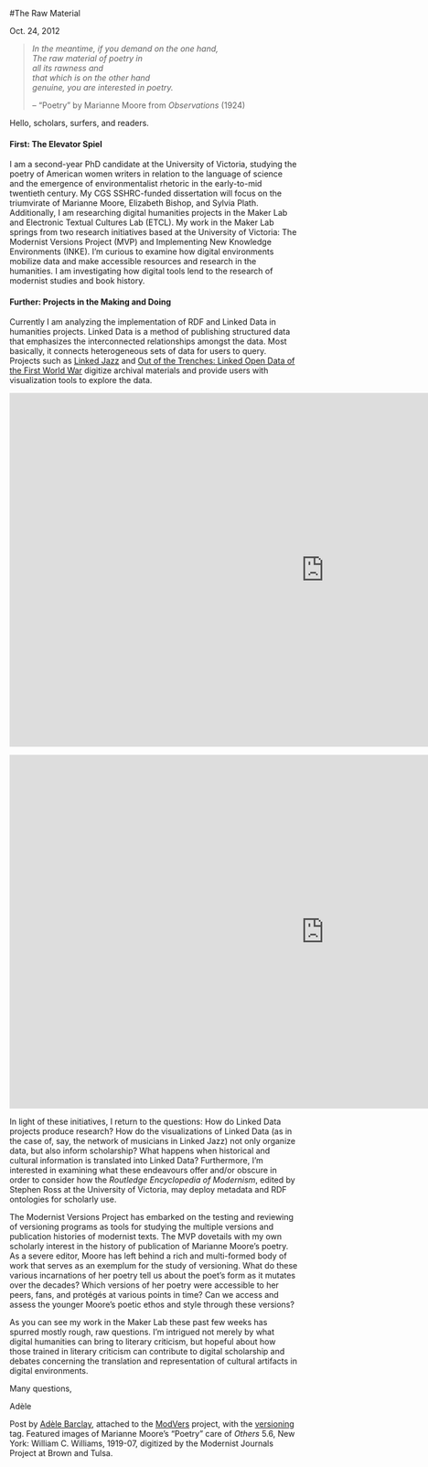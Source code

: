 #The Raw Material

Oct. 24, 2012

<blockquote><p><em>In the meantime, if you demand on the one hand,</em><br />
<em> The raw material of poetry in</em><br />
<em> all its rawness and</em><br />
<em> that which is on the other hand</em><br />
<em> genuine, you are interested in poetry.</em></p>
<p>&#8211; “Poetry” by Marianne Moore from <em>Observations</em> (1924)</p></blockquote>
<p>Hello, scholars, surfers, and readers.</p>
<h4><strong>First: The Elevator Spiel </strong></h4>
<p>I am a second-year PhD candidate at the University of Victoria, studying the poetry of American women writers in relation to the language of science and the emergence of environmentalist rhetoric in the early-to-mid twentieth century. My CGS SSHRC-funded dissertation will focus on the triumvirate of Marianne Moore, Elizabeth Bishop, and Sylvia Plath. Additionally, I am researching digital humanities projects in the Maker Lab and Electronic Textual Cultures Lab (ETCL). My work in the Maker Lab springs from two research initiatives based at the University of Victoria: The Modernist Versions Project (MVP) and Implementing New Knowledge Environments (INKE). I&#8217;m curious to examine how digital environments mobilize data and make accessible resources and research in the humanities. I am investigating how digital tools lend to the research of modernist studies and book history.</p>
<h4>Further: Projects in the Making and Doing</h4>
<p>Currently I am analyzing the implementation of RDF and Linked Data in humanities projects. Linked Data is a method of publishing structured data that emphasizes the interconnected relationships amongst the data. Most basically, it connects heterogeneous sets of data for users to query. Projects such as <a href="http://linkedjazz.org/" target="_blank">Linked Jazz</a> and <a href="http://www.canadiana.ca/en/pcdhn-lod" target="_blank">Out of the Trenches: Linked Open Data of the First World War</a> digitize archival materials and provide users with visualization tools to explore the data. </p>
<p><iframe src="http://player.vimeo.com/video/54674757?title=0&amp;byline=0&amp;portrait=0&amp;color=ff0179" width="1100" height="619" frameborder="0" webkitAllowFullScreen mozallowfullscreen allowFullScreen></iframe></p>
<p><iframe width="1100" height="619" src="http://www.youtube.com/embed/JW8Hj-80VI8?rel=0" frameborder="0" allowfullscreen></iframe></p>
<p>In light of these initiatives, I return to the questions: How do Linked Data projects produce research? How do the visualizations of Linked Data (as in the case of, say, the network of musicians in Linked Jazz) not only organize data, but also inform scholarship? What happens when historical and cultural information is translated into Linked Data? Furthermore, I&#8217;m interested in examining what these endeavours offer and/or obscure in order to consider how the <em>Routledge Encyclopedia of Modernism</em>, edited by Stephen Ross at the University of Victoria, may deploy metadata and RDF ontologies for scholarly use.</p>
<p>The Modernist Versions Project has embarked on the testing and reviewing of versioning programs as tools for studying the multiple versions and publication histories of modernist texts. The MVP dovetails with my own scholarly interest in the history of publication of Marianne Moore&#8217;s poetry. As a severe editor, Moore has left behind a rich and multi-formed body of work that serves as an exemplum for the study of versioning. What do these various incarnations of her poetry tell us about the poet&#8217;s form as it mutates over the decades? Which versions of her poetry were accessible to her peers, fans, and protégés at various points in time? Can we access and assess the younger Moore&#8217;s poetic ethos and style through these versions?</p>
<p>As you can see my work in the Maker Lab these past few weeks has spurred mostly rough, raw questions. I&#8217;m intrigued not merely by what digital humanities can bring to literary criticism, but hopeful about how those trained in literary criticism can contribute to digital scholarship and debates concerning the translation and representation of cultural artifacts in digital environments.</p>
<p>Many questions,</p>
<p>Adèle</p>
<p>Post by <a title="learn more" href="http://maker.uvic.ca/author/adele/">Adèle Barclay</a>, attached to the <a title="learn more" href="http://maker.uvic.ca/category/modvers">ModVers</a> project, with the <a title="learn more" href="http://maker.uvic.ca/tag/versioning/">versioning</a> tag. Featured images of Marianne Moore&#8217;s &#8220;Poetry&#8221; care of <em>Others</em> 5.6, New York: William C. Williams, 1919-07, digitized by the Modernist Journals Project at Brown and Tulsa. </p>

